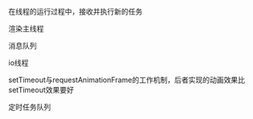 ### 

在线程的运行过程中，接收并执行新的任务

渲染主线程

消息队列

io线程



setTimeout与requestAnimationFrame的工作机制，后者实现的动画效果比setTimeout效果要好


定时任务队列